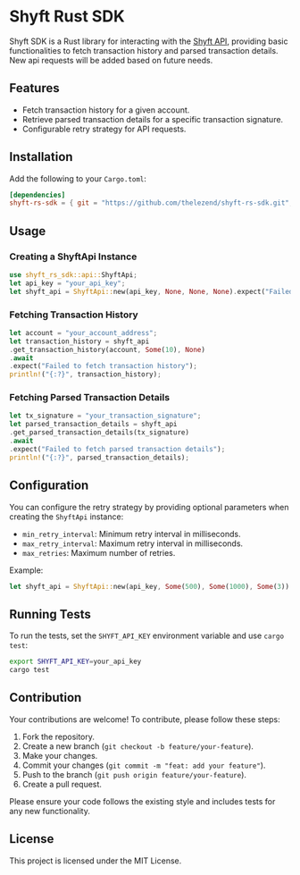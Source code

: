 # Shyft Rust SDK

Shyft SDK is a Rust library for interacting with the [Shyft API](https://docs.shyft.to/), providing basic functionalities to fetch transaction history and parsed transaction details. New api requests will be added based on future needs.

## Features

- Fetch transaction history for a given account.
- Retrieve parsed transaction details for a specific transaction signature.
- Configurable retry strategy for API requests.

## Installation

Add the following to your `Cargo.toml`:

```toml
[dependencies]
shyft-rs-sdk = { git = "https://github.com/thelezend/shyft-rs-sdk.git", branch = "main"}
```

## Usage

### Creating a ShyftApi Instance

```rust
use shyft_rs_sdk::api::ShyftApi;
let api_key = "your_api_key";
let shyft_api = ShyftApi::new(api_key, None, None, None).expect("Failed to create ShyftApi");
```

### Fetching Transaction History

```rust
let account = "your_account_address";
let transaction_history = shyft_api
.get_transaction_history(account, Some(10), None)
.await
.expect("Failed to fetch transaction history");
println!("{:?}", transaction_history);
```

### Fetching Parsed Transaction Details

```rust
let tx_signature = "your_transaction_signature";
let parsed_transaction_details = shyft_api
.get_parsed_transaction_details(tx_signature)
.await
.expect("Failed to fetch parsed transaction details");
println!("{:?}", parsed_transaction_details);
```

## Configuration

You can configure the retry strategy by providing optional parameters when creating the `ShyftApi` instance:

- `min_retry_interval`: Minimum retry interval in milliseconds.
- `max_retry_interval`: Maximum retry interval in milliseconds.
- `max_retries`: Maximum number of retries.

Example:

```rust
let shyft_api = ShyftApi::new(api_key, Some(500), Some(1000), Some(3)).expect("Failed to create ShyftApi");
```

## Running Tests

To run the tests, set the `SHYFT_API_KEY` environment variable and use `cargo test`:

```sh
export SHYFT_API_KEY=your_api_key
cargo test
```

## Contribution

Your contributions are welcome! To contribute, please follow these steps:

1. Fork the repository.
2. Create a new branch (`git checkout -b feature/your-feature`).
3. Make your changes.
4. Commit your changes (`git commit -m "feat: add your feature"`).
5. Push to the branch (`git push origin feature/your-feature`).
6. Create a pull request.

Please ensure your code follows the existing style and includes tests for any new functionality.

## License

This project is licensed under the MIT License.
